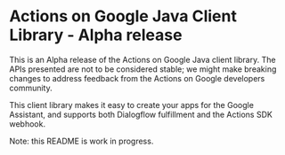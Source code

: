 # Actions on Google Java Client Library - Alpha release
This is an Alpha release of the Actions on Google Java client library.
The APIs presented are not to be considered stable; we might make breaking changes
to address feedback from the Actions on Google developers community.

This client library makes it easy to create your apps for the Google Assistant, and
supports both Dialogflow fulfillment and the Actions SDK webhook.

Note: this README is work in progress.